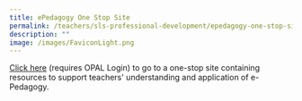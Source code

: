 ```yaml
---
title: ePedagogy One Stop Site
permalink: /teachers/sls-professional-development/epedagogy-one-stop-site/
description: ""
image: /images/FaviconLight.png
---
```

[Click here](https://go.gov.sg/eped-onestop) (requires OPAL Login) to go to a one-stop site containing resources to support teachers' understanding and application of e-Pedagogy.
